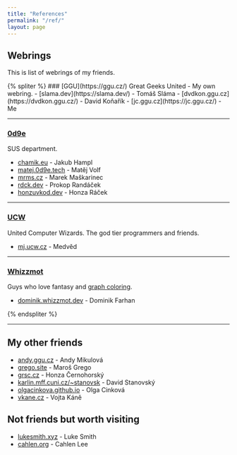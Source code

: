 ```yaml
---
title: "References"
permalink: "/ref/"
layout: page
---
```


## Webrings
This is list of webrings of my friends.

<div class="webring-display">
{% spliter %}
### [GGU](https://ggu.cz/)
Great Geeks United - My own webring.
- [slama.dev](https://slama.dev/) - Tomáš Sláma
- [dvdkon.ggu.cz](https://dvdkon.ggu.cz/) - David Koňařík
- [jc.ggu.cz](https://jc.ggu.cz/) - Me

---

### [0d9e](https://0d9e.tech)
SUS department.
- [chamik.eu](https://chamik.eu/) - Jakub Hampl
- [matej.0d9e.tech](https://matej.0d9e.tech/) - Matěj Volf
- [mrms.cz](https://mrms.cz/) - Marek Maškarinec
- [rdck.dev](https://rdck.dev/) - Prokop Randáček
- [honzuvkod.dev](https://honzuvkod.dev/) - Honza Ráček

---

### [UCW](https://ucw.cz)
United Computer Wizards. The god tier programmers and friends.
- [mj.ucw.cz](https://mj.ucw.cz/) - Medvěd

---

### [Whizzmot](https://whizzmot.dev)
Guys who love fantasy and [graph coloring](https://en.wikipedia.org/wiki/Graph_coloring).
- [dominik.whizzmot.dev](https://dominik.whizzmot.dev/) - Dominik Farhan

{% endspliter %}
</div>

---

## My other friends
- [andy.ggu.cz](https://andy.ggu.cz/) - Andy Mikulová
- [grego.site](https://grego.site/) - Maroš Grego
- [grsc.cz](https://grsc.cz/) - Honza Černohorský
- [karlin.mff.cuni.cz/~stanovsk](https://www2.karlin.mff.cuni.cz/~stanovsk/) - David Stanovský
- [olgacinkova.github.io](https://olgacinkova.github.io/) - Olga Cinková
- [vkane.cz](https://vkane.cz/) - Vojta Káně

## Not friends but worth visiting
- [lukesmith.xyz](https://lukesmith.xyz/) - Luke Smith
- [cahlen.org](https://cahlen.org/index.html) - Cahlen Lee

